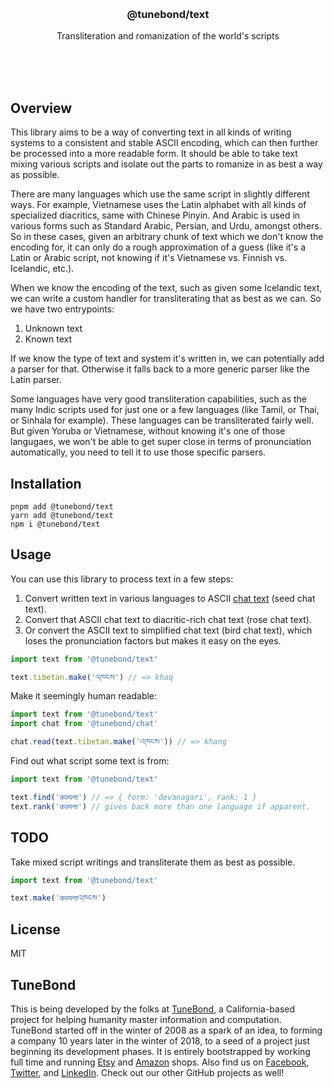 <br/>
<br/>
<br/>
<br/>
<br/>
<br/>
<br/>

<h3 align='center'>@tunebond/text</h3>
<p align='center'>
  Transliteration and romanization of the world's scripts
</p>

<br/>
<br/>
<br/>

## Overview

This library aims to be a way of converting text in all kinds of writing
systems to a consistent and stable ASCII encoding, which can then
further be processed into a more readable form. It should be able to
take text mixing various scripts and isolate out the parts to romanize
in as best a way as possible.

There are many languages which use the same script in slightly different
ways. For example, Vietnamese uses the Latin alphabet with all kinds of
specialized diacritics, same with Chinese Pinyin. And Arabic is used in
various forms such as Standard Arabic, Persian, and Urdu, amongst
others. So in these cases, given an arbitrary chunk of text which we
don't know the encoding for, it can only do a rough approximation of a
guess (like it's a Latin or Arabic script, not knowing if it's
Vietnamese vs. Finnish vs. Icelandic, etc.).

When we know the encoding of the text, such as given some Icelandic
text, we can write a custom handler for transliterating that as best as
we can. So we have two entrypoints:

1. Unknown text
2. Known text

If we know the type of text and system it's written in, we can
potentially add a parser for that. Otherwise it falls back to a more
generic parser like the Latin parser.

Some languages have very good transliteration capabilities, such as the
many Indic scripts used for just one or a few languages (like Tamil, or
Thai, or Sinhala for example). These languages can be transliterated
fairly well. But given Yoruba or Vietnamese, without knowing it's one of
those langugaes, we won't be able to get super close in terms of
pronunciation automatically, you need to tell it to use those specific
parsers.

## Installation

```
pnpm add @tunebond/text
yarn add @tunebond/text
npm i @tunebond/text
```

## Usage

You can use this library to process text in a few steps:

1. Convert written text in various languages to ASCII
   [chat text](https://github.com/tunebond/chat) (seed chat text).
2. Convert that ASCII chat text to diacritic-rich chat text (rose chat
   text).
3. Or convert the ASCII text to simplified chat text (bird chat text),
   which loses the pronunciation factors but makes it easy on the eyes.

```ts
import text from '@tunebond/text'

text.tibetan.make('འཁངས') // => khaq
```

Make it seemingly human readable:

```ts
import text from '@tunebond/text'
import chat from '@tunebond/chat'

chat.read(text.tibetan.make('འཁངས')) // => khang
```

Find out what script some text is from:

```ts
import text from '@tunebond/text'

text.find('कल्पना') // => { form: 'devanagari', rank: 1 }
text.rank('कल्पना') // gives back more than one language if apparent.
```

## TODO

Take mixed script writings and transliterate them as best as possible.

```ts
import text from '@tunebond/text'

text.make('कल्पनाའཁངས')
```

## License

MIT

## TuneBond

This is being developed by the folks at [TuneBond](https://tune.bond), a
California-based project for helping humanity master information and
computation. TuneBond started off in the winter of 2008 as a spark of an
idea, to forming a company 10 years later in the winter of 2018, to a
seed of a project just beginning its development phases. It is entirely
bootstrapped by working full time and running
[Etsy](https://etsy.com/shop/tunebond) and
[Amazon](https://www.amazon.com/s?rh=p_27%3AMount+Build) shops. Also
find us on [Facebook](https://www.facebook.com/tunebond),
[Twitter](https://twitter.com/tunebond), and
[LinkedIn](https://www.linkedin.com/company/tunebond). Check out our
other GitHub projects as well!
